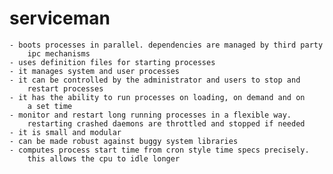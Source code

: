 serviceman
==========

    - boots processes in parallel. dependencies are managed by third party
        ipc mechanisms
    - uses definition files for starting processes
    - it manages system and user processes
    - it can be controlled by the administrator and users to stop and
        restart processes
    - it has the ability to run processes on loading, on demand and on
        a set time
    - monitor and restart long running processes in a flexible way.
        restarting crashed daemons are throttled and stopped if needed
    - it is small and modular
    - can be made robust against buggy system libraries
    - computes process start time from cron style time specs precisely.
        this allows the cpu to idle longer
